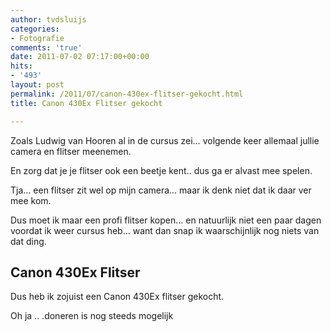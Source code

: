 ```yaml
---
author: tvdsluijs
categories:
- Fotografie
comments: 'true'
date: 2011-07-02 07:17:00+00:00
hits:
- '493'
layout: post
permalink: /2011/07/canon-430ex-flitser-gekocht.html
title: Canon 430Ex Flitser gekocht

---
```

Zoals Ludwig van Hooren al in de cursus zei… volgende keer allemaal jullie camera en flitser meenemen.

En zorg dat je je flitser ook een beetje kent.. dus ga er alvast mee spelen.

Tja… een flitser zit wel op mijn camera… maar ik denk niet dat ik daar ver mee kom.<!--more-->


  
Dus moet ik maar een profi flitser kopen… en natuurlijk niet een paar dagen voordat ik weer cursus heb… want dan snap ik waarschijnlijk nog niets van dat ding.

## Canon 430Ex Flitser

Dus heb ik zojuist een Canon 430Ex flitser gekocht.

Oh ja .. .doneren is nog steeds mogelijk